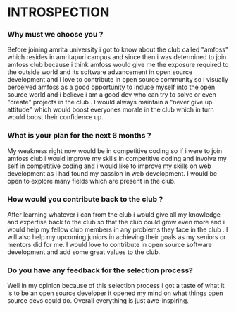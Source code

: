 
# INTROSPECTION

### Why   must   we  choose  you ?
Before joining amrita university i got to know about the club called "amfoss" which  resides in amritapuri campus and since then i was determined to join amfoss club because i think amfoss would give me the exposure required to the outside world and its software advancement in open source development and i love  to contribute in open source community so i visually perceived amfoss  as a good opportunity to induce myself into the open source world and i believe i am a good dev who can try to solve or even "create" projects in the club . I would always maintain a "never give up attitude" which would boost everyones morale in the club which in turn would boost their confidence up. 


### What is your plan for the next 6 months ?
 My weakness right now would be in competitive coding so if i were to join amfoss club i would improve my skills in competitive coding and involve my self in competitive coding and i would like to improve my skills on  web development as i had found my passion in web development. I would be open to explore many fields which are present in the club.



### How would you contribute back to the club ?
After learning whatever i can from the club i would give all my knowledge and expertise back to the club so that the club could grow even more and i would help my fellow club members in any problems they  face in the club . I will also help my upcoming  juniors in achieving their goals as my seniors or mentors did for me. I would love to contribute in open source software development and add some great values to the club. 

### Do you have any feedback for the selection process?
Well in my opinion because of this selection process i got a taste of what it is to be an open source developer it opened my mind on what things open source devs could do. Overall everything is just awe-inspiring.